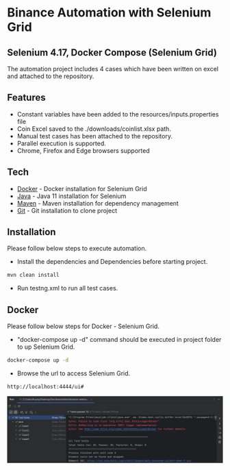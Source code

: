 # Binance Automation with Selenium Grid
## Selenium 4.17, Docker Compose (Selenium Grid)


The automation project includes 4 cases which have been written on excel and attached to the repository.

## Features

- Constant variables have been added to the resources/inputs.properties file
- Coin Excel saved to the ./downloads/coinlist.xlsx path.
- Manual test cases has been attached to the repository.
- Parallel execution is supported.
- Chrome, Firefox and Edge browsers supported 


## Tech

- [Docker] - Docker installation for Selenium Grid
- [Java] - Java 11 installation for Selenium
- [Maven] - Maven installation for dependency management
- [Git] - Git installation to clone project


## Installation

Please follow below steps to execute automation.

- Install the dependencies and Dependencies before starting project.
```sh
mvn clean install
```

- Run testng.xml to run all test cases.


## Docker

Please follow below steps for Docker - Selenium Grid.

- "docker-compose up -d" command should be executed in project folder to up Selenium Grid.

```sh
docker-compose up -d
```

- Browse the url to access Selenium Grid.

```sh
http://localhost:4444/ui#
```


![test_result](https://github.com/kuzeycaliskan/binanceSelenium/blob/master/Test_execution_result.png)

[//]: # (These are reference links used in the body of this note and get stripped out when the markdown processor does its job. There is no need to format nicely because it shouldn't be seen. Thanks SO - http://stackoverflow.com/questions/4823468/store-comments-in-markdown-syntax)

[Git]: <https://git-scm.com/downloads>
[Maven]: <https://maven.apache.org/download.cgi>
[Docker]: <https://www.docker.com/products/docker-desktop/>
[Java]: <https://www.oracle.com/tr/java/technologies/javase/jdk11-archive-downloads.html>